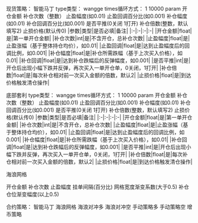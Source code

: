现货策略：
智能马丁
type类型： wangge
times循环方式： 1 10000
param 开仓金额 补仓次数（整数） 止盈幅度(如0.01) 止盈回调百分比(如0.001) 补仓幅度(如0.01) 补仓回调百分比(如0.001) 是否平推(0关闭 1打开) 补仓倍数(整数，默认填写2) 止损价格(默认传0)
|参数|类型|是否必填|备注|
|:-|:-|:-|:-|
|开仓金额|float|是|第一单开仓金额| 
|补仓次数|int|是|不含开仓，总补仓次数|
|止盈幅度|float|是|止盈涨幅（基于整体持仓均价），如0.01|
|止盈回调|float|是|达到止盈幅度后的回调比例，如0.001|
|补仓幅度|float|是|补仓所需跌幅（基于上次买入价格），如0.01|
|补仓回调|float|是|达到补仓跌幅后的反弹幅度，如0.001|
|是否平推|int|是|开仓后出现小幅下跌并反弹，再次买入一单开仓单，0关闭，1打开|
|补仓倍数|float|是|每次补仓相对前一次买入金额的倍数，默认2|
|止损价格|float|是|到达价格触发清仓操作|


底部套利
type类型： wangge
times循环方式： 1 10000
param 开仓金额 补仓次数（整数） 止盈幅度(如0.01) 止盈回调百分比(如0.001) 补仓幅度(如0.01) 补仓回调百分比(如0.001) 是否平推(0关闭 1打开) 补仓倍数(整数，默认填写2) 止损价格(默认传0)
|参数|类型|是否必填|备注|
|:-|:-|:-|:-|
|开仓金额|float|是|第一单开仓金额| 
|补仓次数|int|是|不含开仓，总补仓次数|
|止盈幅度|float|是|止盈涨幅（基于整体持仓均价），如0.01|
|止盈回调|float|是|达到止盈幅度后的回调比例，如0.001|
|补仓幅度|float|是|补仓所需跌幅（基于上次买入价格），如0.01|
|补仓回调|float|是|达到补仓跌幅后的反弹幅度，如0.001|
|是否平推|int|是|开仓后出现小幅下跌并反弹，再次买入一单开仓单，0关闭，1打开|
|补仓倍数|float|是|每次补仓相对前一次买入金额的倍数，默认2|
|止损价格|float|是|到达价格触发清仓操作|

海浪网格

开仓金额 补仓次数 止盈幅度 挂单间隔(百分比) 网格宽度渐变系数(大于0.5) 补仓仓位渐变幅度(以上0.5)


合约策略：
智能马丁
海浪网格
海浪对冲多
海浪对冲空
手动策略多
手动策略空
增币策略